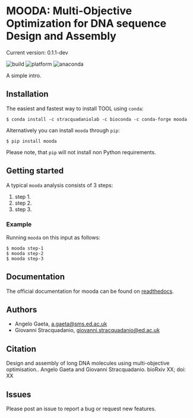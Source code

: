 # MOODA: Multi-Objective Optimization for DNA sequence Design and Assembly

Current version: 0.1.1-dev

![build](https://circleci.com/gh/stracquadaniolab/baghera/tree/master.svg?style=svg)
![platform](https://anaconda.org/stracquadaniolab/baghera/badges/platforms.svg)
![anaconda](https://anaconda.org/stracquadaniolab/baghera/badges/version.svg)

A simple intro.

## Installation

The easiest and fastest way to install TOOL using `conda`:

    $ conda install -c stracquadaniolab -c bioconda -c conda-forge mooda

Alternatively you can install `mooda` through `pip`:

    $ pip install mooda

Please note, that `pip` will not install non Python requirements.

## Getting started

A typical `mooda` analysis consists of 3 steps:

1. step 1.
2. step 2.
3. step 3.

### Example

Running `mooda` on this input as follows:

    $ mooda step-1
    $ mooda step-2
    $ mooda step-3


## Documentation
The official documentation for mooda can be found on [readthedocs](https://mooda.readthedocs.io/).

## Authors

- Angelo Gaeta, a.gaeta@sms.ed.ac.uk
- Giovanni Stracquadanio, giovanni.stracquadanio@ed.ac.uk

## Citation

Design and assembly of long DNA molecules using multi-objective optimisation..
Angelo Gaeta and  Giovanni Stracquadanio.
bioRxiv XX; doi: XX

## Issues

Please post an issue to report a bug or request new features.
